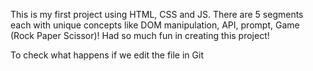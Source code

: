 This is my first project using HTML, CSS and JS. 
There are 5 segments each with unique concepts like DOM manipulation, API, prompt, Game (Rock Paper Scissor)!
Had so much fun in creating this project!

To check what happens if we edit the file in Git 
